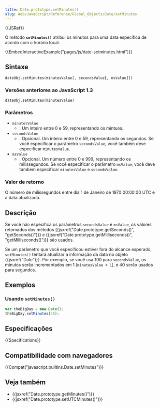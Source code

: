 ```yaml
---
title: Date.prototype.setMinutes()
slug: Web/JavaScript/Reference/Global_Objects/Date/setMinutes
---
```


{{JSRef}}

O método **`setMinutes()`** atribui os minutos para uma data específica de acordo com o horário local.

{{EmbedInteractiveExample("pages/js/date-setminutes.html")}}

## Sintaxe

```
dateObj.setMinutes(minutesValue[, secondsValue[, msValue]])
```

### Versões anteriores ao JavaScript 1.3

```
dateObj.setMinutes(minutesValue)
```

### Parâmetros

- `minutesValue`
  - : Um inteiro entre 0 e 59, representando os mintuos.
- `secondsValue`
  - : Opcional. Um inteiro entre 0 e 59, representando os segundos. Se você especificar o parâmetro `secondsValue`, você também deve especificar `minutesValue`.
- `msValue`
  - : Opcional. Um número entre 0 e 999, representando os milissegundos. Se você especificar o parâmetro `msValue`, você deve também especificar `minutesValue` e `secondsValue`.

### Valor de retorno

O número de milissegundos entre dia 1 de Janeiro de 1970 00:00:00 UTC e a data atualizada.

## Descrição

Se você não especifica os parâmetros `secondsValue` e `msValue`, os valores retornados dos métodos {{jsxref("Date.prototype.getSeconds()", "getSeconds()")}} e {{jsxref("Date.prototype.getMilliseconds()", "getMilliseconds()")}} são usados.

Se um parâmetro que você especificou estiver fora do alcance esperado, `setMinutes()` tentará atualizar a informação da data no objeto {{jsxref("Date")}}. Por exemplo, se você usa 100 para `secondsValue`, os minutos serão incrementados em 1 (`minutesValue + 1`), e 40 serão usados para segundos.

## Exemplos

### Usando `setMinutes()`

```js
var theBigDay = new Date();
theBigDay.setMinutes(45);
```

## Especificações

{{Specifications}}

## Compatibilidade com navegadores

{{Compat("javascript.builtins.Date.setMinutes")}}

## Veja também

- {{jsxref("Date.prototype.getMinutes()")}}
- {{jsxref("Date.prototype.setUTCMinutes()")}}
